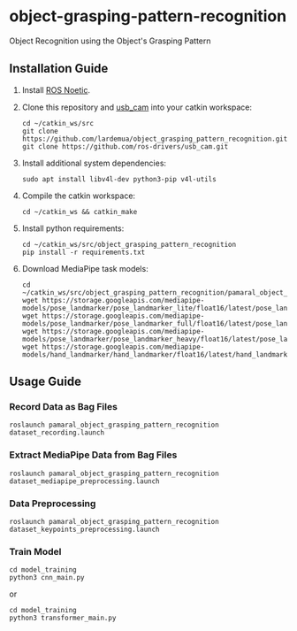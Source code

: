 # object-grasping-pattern-recognition

Object Recognition using the Object's Grasping Pattern

## Installation Guide

1. Install [ROS Noetic](https://wiki.ros.org/noetic/Installation/Ubuntu).

2. Clone this repository and [usb_cam](https://github.com/ros-drivers/usb_cam) into your catkin workspace:

    ```
    cd ~/catkin_ws/src
    git clone https://github.com/lardemua/object_grasping_pattern_recognition.git
    git clone https://github.com/ros-drivers/usb_cam.git
    ```

3. Install additional system dependencies:

    ```
    sudo apt install libv4l-dev python3-pip v4l-utils
    ```

4. Compile the catkin workspace:

    ```
    cd ~/catkin_ws && catkin_make
    ```

5. Install python requirements:

    ```
    cd ~/catkin_ws/src/object_grasping_pattern_recognition
    pip install -r requirements.txt
    ```

6. Download MediaPipe task models:
    
    ```
    cd ~/catkin_ws/src/object_grasping_pattern_recognition/pamaral_object_grasping_pattern_recognition/models
    wget https://storage.googleapis.com/mediapipe-models/pose_landmarker/pose_landmarker_lite/float16/latest/pose_landmarker_lite.task
    wget https://storage.googleapis.com/mediapipe-models/pose_landmarker/pose_landmarker_full/float16/latest/pose_landmarker_full.task
    wget https://storage.googleapis.com/mediapipe-models/pose_landmarker/pose_landmarker_heavy/float16/latest/pose_landmarker_heavy.task
    wget https://storage.googleapis.com/mediapipe-models/hand_landmarker/hand_landmarker/float16/latest/hand_landmarker.task
    ```

## Usage Guide

### Record Data as Bag Files

```
roslaunch pamaral_object_grasping_pattern_recognition dataset_recording.launch
```

### Extract MediaPipe Data from Bag Files

```
roslaunch pamaral_object_grasping_pattern_recognition dataset_mediapipe_preprocessing.launch
```

### Data Preprocessing

```
roslaunch pamaral_object_grasping_pattern_recognition dataset_keypoints_preprocessing.launch
```

### Train Model

```
cd model_training
python3 cnn_main.py
```

or 

```
cd model_training
python3 transformer_main.py
```
